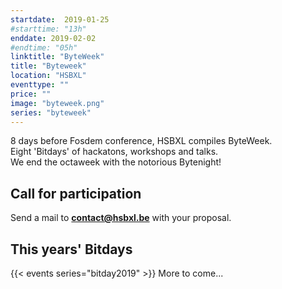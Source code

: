 ```yaml
---
startdate:  2019-01-25
#starttime: "13h"
enddate: 2019-02-02
#endtime: "05h"
linktitle: "ByteWeek"
title: "Byteweek"
location: "HSBXL"
eventtype: ""
price: ""
image: "byteweek.png"
series: "byteweek"
---
```


8 days before Fosdem conference, HSBXL compiles ByteWeek.  
Eight 'Bitdays' of hackatons, workshops and talks.  
We end the octaweek with the notorious Bytenight!

## Call for participation
Send a mail to **contact@hsbxl.be** with your proposal.

## This years' Bitdays
{{< events series="bitday2019" >}}
More to come...
